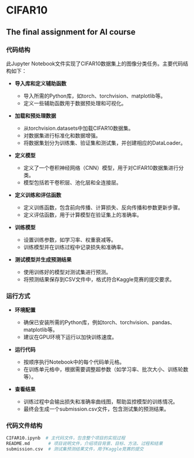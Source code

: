 # CIFAR10
## The final assignment for AI course

### 代码结构

此Jupyter Notebook文件实现了CIFAR10数据集上的图像分类任务。主要代码结构如下：

- **导入库和定义辅助函数**
    - 导入所需的Python库，如torch、torchvision、matplotlib等。
    - 定义一些辅助函数用于数据预处理和可视化。

- **加载和预处理数据**
    - 从torchvision.datasets中加载CIFAR10数据集。
    - 对数据集进行标准化和数据增强。
    - 将数据集划分为训练集、验证集和测试集，并创建相应的DataLoader。

- **定义模型**
    - 定义了一个卷积神经网络（CNN）模型，用于对CIFAR10数据集进行分类。
    - 模型包括若干卷积层、池化层和全连接层。

- **定义训练和评估函数**
    - 定义训练函数，包含前向传播、计算损失、反向传播和参数更新步骤。
    - 定义评估函数，用于计算模型在验证集上的准确率。

- **训练模型**
    - 设置训练参数，如学习率、权重衰减等。
    - 训练模型并在训练过程中记录损失和准确率。

- **测试模型并生成预测结果**
    - 使用训练好的模型对测试集进行预测。
    - 将预测结果保存到CSV文件中，格式符合Kaggle竞赛的提交要求。

### 运行方式

- **环境配置**
    - 确保已安装所需的Python库，例如torch、torchvision、pandas、matplotlib等。
    - 建议在GPU环境下运行以加快训练速度。

- **运行代码**
    - 按顺序执行Notebook中的每个代码单元格。
    - 在训练单元格中，根据需要调整超参数（如学习率、批次大小、训练轮数等）。

- **查看结果**
    - 训练过程中会输出损失和准确率曲线图，帮助监控模型的训练情况。
    - 最终会生成一个submission.csv文件，包含测试集的预测结果。

### 代码文件结构

```bash
CIFAR10.ipynb  # 主代码文件，包含整个项目的实现过程
README.md       # 项目说明文件，介绍项目背景、目标、方法、过程和结果
submission.csv  # 测试集预测结果文件，用于Kaggle竞赛的提交
```
